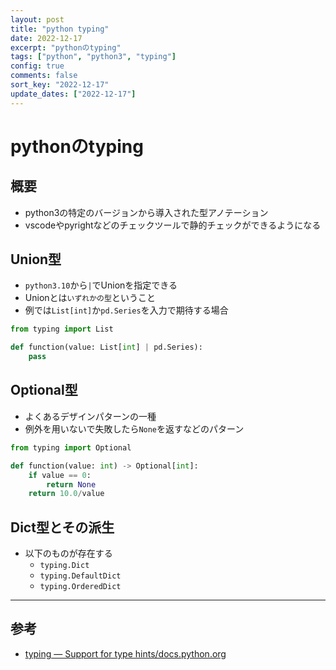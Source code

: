 ```yaml
---
layout: post
title: "python typing"
date: 2022-12-17
excerpt: "pythonのtyping"
tags: ["python", "python3", "typing"]
config: true
comments: false
sort_key: "2022-12-17"
update_dates: ["2022-12-17"]
---
```


# pythonのtyping

## 概要
 - python3の特定のバージョンから導入された型アノテーション
 - vscodeやpyrightなどのチェックツールで静的チェックができるようになる

## Union型
 - `python3.10`から`|`でUnionを指定できる
 - Unionとは`いずれかの型`ということ
 - 例では`List[int]`か`pd.Series`を入力で期待する場合

```python
from typing import List

def function(value: List[int] | pd.Series):
    pass
```

## Optional型
 - よくあるデザインパターンの一種
 - 例外を用いないで失敗したら`None`を返すなどのパターン

```python
from typing import Optional

def function(value: int) -> Optional[int]:
    if value == 0:
        return None
    return 10.0/value
```

## Dict型とその派生
 - 以下のものが存在する
   - `typing.Dict`
   - `typing.DefaultDict`
   - `typing.OrderedDict`

---

## 参考
 - [typing — Support for type hints/docs.python.org](https://docs.python.org/3/library/typing.html)
